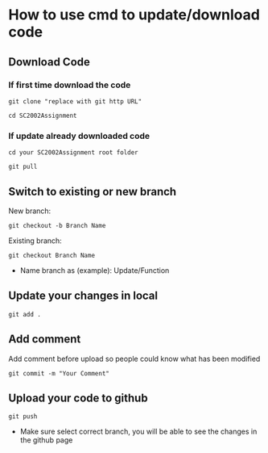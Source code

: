 <h1>How to use cmd to update/download code</h1>

<h2>Download Code</h2>

<h3>If first time download the code</h3>

```
git clone "replace with git http URL"
```

```
cd SC2002Assignment
```

<h3>If update already downloaded code</h3>

```
cd your SC2002Assignment root folder
```

```
git pull
```

<h2>Switch to existing or new branch</h2>

New branch:
```
git checkout -b Branch Name
```

Existing branch:
```
git checkout Branch Name
```
* Name branch as (example): Update/Function

<h2>Update your changes in local</h2>

```
git add .
```

<h2>Add comment</h2>

Add comment before upload so people could know what has been modified
```
git commit -m "Your Comment"
```

<h2>Upload your code to github</h2>

```
git push
```
* Make sure select correct branch, you will be able to see the changes in the github page
